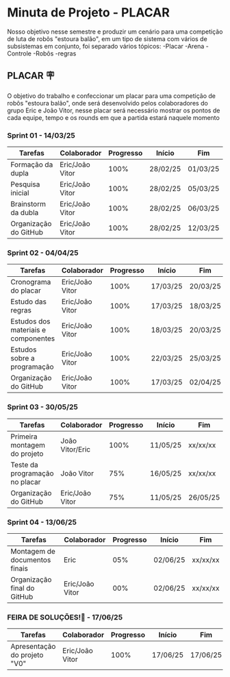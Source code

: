 # Minuta de Projeto - PLACAR

 Nosso objetivo nesse semestre e produzir um cenário para uma competição de luta de robôs "estoura balão", em um tipo de sistema com vários de subsistemas em conjunto, foi separado vários tópicos:
-Placar
-Arena
-Controle
-Robôs
-regras 

## PLACAR 🪧
 
 O objetivo do trabalho e confeccionar um placar para uma competição de robôs "estoura balão", onde será desenvolvido pelos colaboradores do grupo Eric e João Vitor, nesse placar será necessário mostrar os pontos de cada equipe, tempo e os rounds em que a partida estará naquele momento

### Sprint 01 - 14/03/25
| Tarefas | Colaborador | Progresso | Início | Fim |
|---------|------------|--------|-----|------|
| Formação da dupla  | Eric/João Vitor | 100% | 28/02/25 | 01/03/25 |
| Pesquisa inicial | Eric/João Vitor | 100% | 28/02/25 | 05/03/25 |
| Brainstorm da dubla | Eric/João Vitor | 100% | 28/02/25 | 06/03/25 |
| Organização do GitHub | Eric/João Vitor | 100% | 28/02/25 | 12/03/25 | 

### Sprint 02 - 04/04/25
| Tarefas | Colaborador | Progresso | Início | Fim |
|---------|------------|--------|-----|------|
| Cronograma do placar  | Eric/João Vitor | 100% | 17/03/25 | 20/03/25 |
| Estudo das regras | Eric/João Vitor | 100% | 17/03/25 | 18/03/25 |
| Estudos dos materiais e componentes | Eric/João Vitor | 100% | 18/03/25 | 20/03/25 |
| Estudos sobre a programação | Eric/João Vitor | 100% | 22/03/25 | 25/03/25 |
| Organização do GitHub | Eric/João Vitor | 100% | 17/03/25 | 02/04/25 |

### Sprint 03 - 30/05/25
| Tarefas | Colaborador | Progresso | Início | Fim |
|---------|------------|--------|-----|------|
| Primeira montagem do projeto | João Vitor/Eric | 100% | 11/05/25 | xx/xx/xx |
| Teste da programação no placar | João Vitor | 75% | 16/05/25 | xx/xx/xx |
| Organização do GitHub | Eric/João Vitor | 75% | 11/05/25 | 26/05/25 |

### Sprint 04 - 13/06/25
| Tarefas | Colaborador | Progresso | Início | Fim |
|---------|------------|--------|-----|------|
| Montagem de documentos finais | Eric | 05% | 02/06/25 | xx/xx/xx |
| Organização final do GitHub | Eric/João Vitor | 00% | 02/06/25 | xx/xx/xx |

### FEIRA DE SOLUÇÕES!🎉 - 17/06/25
| Tarefas | Colaborador | Progresso | Início | Fim |
|---------|------------|--------|-----|------|
| Apresentação do projeto "V0" | Eric/João Vitor | 100% | 17/06/25 | 17/06/25 |
